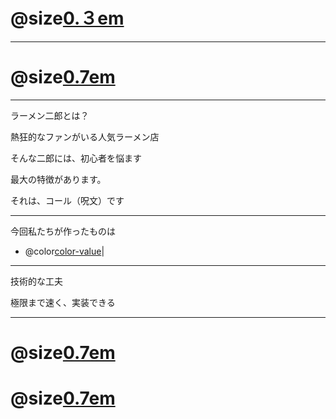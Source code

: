 

# @size[0.３em](ばるびんじょぼんごす)


---

# @size[0.7em](よろしくお願いします！)


---
ラーメン二郎とは？

熱狂的なファンがいる人気ラーメン店

そんな二郎には、初心者を悩ます

最大の特徴があります。

それは、コール（呪文）です

---


今回私たちが作ったものは 

- @color[color-value](二郎呪文生成　ジェネレータ)|



---
技術的な工夫

極限まで速く、実装できる


---
# @size[0.7em](FIN)


# @size[0.7em](おわり)


